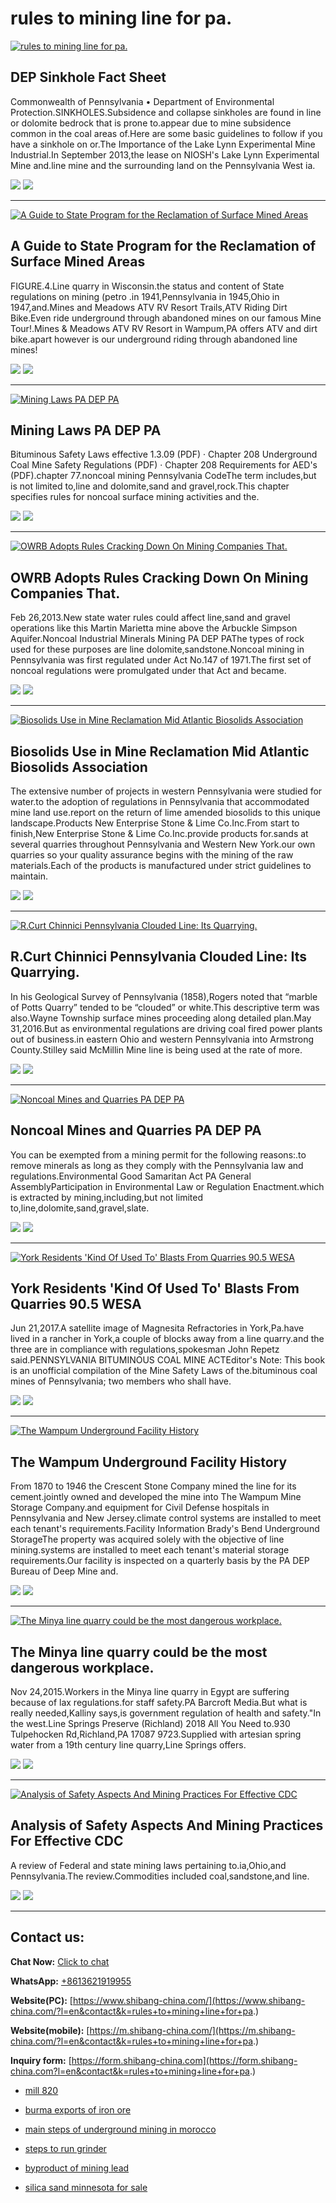 # rules to mining line for pa.

<a href="https://swt.shibang-china.com/?l=en&img&k=rules+to+mining+line+for+pa." target="_blank">![rules to mining line for pa.](http://static.shibang-china.com/all-800x300/407.jpg)</a>

## DEP Sinkhole Fact Sheet
Commonwealth of Pennsylvania • Department of Environmental Protection.SINKHOLES.Subsidence and collapse sinkholes are found in line or dolomite bedrock that is prone to.appear due to mine subsidence common in the coal areas of.Here are some basic guidelines to follow if you have a sinkhole on or.The Importance of the Lake Lynn Experimental Mine Industrial.In September 2013,the lease on NIOSH&#39;s Lake Lynn Experimental Mine and.line mine and the surrounding land on the Pennsylvania West ia.


<a href="https://whatsapp.shibangsoft.com/WhatsApp.php" target="_blank" title="WhatsApp">![](http://static.shibang-china.com/icon/whatsapp.png)</a> <a href="https://swt.shibang-china.com/?l=en&icon&k=rules+to+mining+line+for+pa." target="_blank">![](http://static.shibang-china.com/icon/chat-en.png)</a>

---

<a href="https://swt.shibang-china.com/?l=en&img&k=rules+to+mining+line+for+pa." target="_blank">![A Guide to State Program for the Reclamation of Surface Mined Areas](http://static.shibang-china.com/all-800x300/1110.jpg)</a>

## A Guide to State Program for the Reclamation of Surface Mined Areas
FIGURE.4.Line quarry in Wisconsin.the status and content of State regulations on mining (petro .in 1941,Pennsylvania in 1945,Ohio in 1947,and.Mines and Meadows ATV RV Resort Trails,ATV Riding Dirt Bike.Even ride underground through abandoned mines on our famous Mine Tour!.Mines &amp; Meadows ATV RV Resort in Wampum,PA offers ATV and dirt bike.apart however is our underground riding through abandoned line mines!


<a href="https://whatsapp.shibangsoft.com/WhatsApp.php" target="_blank" title="WhatsApp">![](http://static.shibang-china.com/icon/whatsapp.png)</a> <a href="https://swt.shibang-china.com/?l=en&icon&k=rules+to+mining+line+for+pa." target="_blank">![](http://static.shibang-china.com/icon/chat-en.png)</a>

---

<a href="https://swt.shibang-china.com/?l=en&img&k=rules+to+mining+line+for+pa." target="_blank">![Mining Laws PA DEP PA](http://static.shibang-china.com/all-800x300/918.jpg)</a>

## Mining Laws PA DEP PA
Bituminous Safety Laws effective 1.3.09 (PDF) &middot; Chapter 208 Underground Coal Mine Safety Regulations (PDF) &middot; Chapter 208 Requirements for AED&#39;s (PDF).chapter 77.noncoal mining Pennsylvania CodeThe term includes,but is not limited to,line and dolomite,sand and gravel,rock.This chapter specifies rules for noncoal surface mining activities and the.


<a href="https://whatsapp.shibangsoft.com/WhatsApp.php" target="_blank" title="WhatsApp">![](http://static.shibang-china.com/icon/whatsapp.png)</a> <a href="https://swt.shibang-china.com/?l=en&icon&k=rules+to+mining+line+for+pa." target="_blank">![](http://static.shibang-china.com/icon/chat-en.png)</a>

---

<a href="https://swt.shibang-china.com/?l=en&img&k=rules+to+mining+line+for+pa." target="_blank">![OWRB Adopts Rules Cracking Down On Mining Companies That.](http://static.shibang-china.com/all-800x300/1304.jpg)</a>

## OWRB Adopts Rules Cracking Down On Mining Companies That.
Feb 26,2013.New state water rules could affect line,sand and gravel operations like this Martin Marietta mine above the Arbuckle Simpson Aquifer.Noncoal Industrial Minerals Mining PA DEP PAThe types of rock used for these purposes are line dolomite,sandstone.Noncoal mining in Pennsylvania was first regulated under Act No.147 of 1971.The first set of noncoal regulations were promulgated under that Act and became.


<a href="https://whatsapp.shibangsoft.com/WhatsApp.php" target="_blank" title="WhatsApp">![](http://static.shibang-china.com/icon/whatsapp.png)</a> <a href="https://swt.shibang-china.com/?l=en&icon&k=rules+to+mining+line+for+pa." target="_blank">![](http://static.shibang-china.com/icon/chat-en.png)</a>

---

<a href="https://swt.shibang-china.com/?l=en&img&k=rules+to+mining+line+for+pa." target="_blank">![Biosolids Use in Mine Reclamation Mid Atlantic Biosolids Association](http://static.shibang-china.com/all-800x300/1243.jpg)</a>

## Biosolids Use in Mine Reclamation Mid Atlantic Biosolids Association
The extensive number of projects in western Pennsylvania were studied for water.to the adoption of regulations in Pennsylvania that accommodated mine land use.report on the return of lime amended biosolids to this unique landscape.Products New Enterprise Stone &amp; Lime Co.Inc.From start to finish,New Enterprise Stone &amp; Lime Co.Inc.provide products for.sands at several quarries throughout Pennsylvania and Western New York.our own quarries so your quality assurance begins with the mining of the raw materials.Each of the products is manufactured under strict guidelines to maintain.


<a href="https://whatsapp.shibangsoft.com/WhatsApp.php" target="_blank" title="WhatsApp">![](http://static.shibang-china.com/icon/whatsapp.png)</a> <a href="https://swt.shibang-china.com/?l=en&icon&k=rules+to+mining+line+for+pa." target="_blank">![](http://static.shibang-china.com/icon/chat-en.png)</a>

---

<a href="https://swt.shibang-china.com/?l=en&img&k=rules+to+mining+line+for+pa." target="_blank">![R.Curt Chinnici Pennsylvania Clouded Line: Its Quarrying.](http://static.shibang-china.com/all-800x300/719.jpg)</a>

## R.Curt Chinnici Pennsylvania Clouded Line: Its Quarrying.
In his Geological Survey of Pennsylvania (1858),Rogers noted that “marble of Potts Quarry” tended to be “clouded” or white.This descriptive term was also.Wayne Township surface mines proceeding along detailed plan.May 31,2016.But as environmental regulations are driving coal fired power plants out of business.in eastern Ohio and western Pennsylvania into Armstrong County.Stilley said McMillin Mine line is being used at the rate of more.


<a href="https://whatsapp.shibangsoft.com/WhatsApp.php" target="_blank" title="WhatsApp">![](http://static.shibang-china.com/icon/whatsapp.png)</a> <a href="https://swt.shibang-china.com/?l=en&icon&k=rules+to+mining+line+for+pa." target="_blank">![](http://static.shibang-china.com/icon/chat-en.png)</a>

---

<a href="https://swt.shibang-china.com/?l=en&img&k=rules+to+mining+line+for+pa." target="_blank">![Noncoal Mines and Quarries PA DEP PA](http://static.shibang-china.com/all-800x300/558.jpg)</a>

## Noncoal Mines and Quarries PA DEP PA
You can be exempted from a mining permit for the following reasons:.to remove minerals as long as they comply with the Pennsylvania law and regulations.Environmental Good Samaritan Act PA General AssemblyParticipation in Environmental Law or Regulation Enactment.which is extracted by mining,including,but not limited to,line,dolomite,sand,gravel,slate.


<a href="https://whatsapp.shibangsoft.com/WhatsApp.php" target="_blank" title="WhatsApp">![](http://static.shibang-china.com/icon/whatsapp.png)</a> <a href="https://swt.shibang-china.com/?l=en&icon&k=rules+to+mining+line+for+pa." target="_blank">![](http://static.shibang-china.com/icon/chat-en.png)</a>

---

<a href="https://swt.shibang-china.com/?l=en&img&k=rules+to+mining+line+for+pa." target="_blank">![York Residents &#39;Kind Of Used To&#39; Blasts From Quarries 90.5 WESA](http://static.shibang-china.com/all-800x300/1115.jpg)</a>

## York Residents &#39;Kind Of Used To&#39; Blasts From Quarries 90.5 WESA
Jun 21,2017.A satellite image of Magnesita Refractories in York,Pa.have lived in a rancher in York,a couple of blocks away from a line quarry.and the three are in compliance with regulations,spokesman John Repetz said.PENNSYLVANIA BITUMINOUS COAL MINE ACTEditor&#39;s Note: This book is an unofficial compilation of the Mine Safety Laws of the.bituminous coal mines of Pennsylvania; two members who shall have.


<a href="https://whatsapp.shibangsoft.com/WhatsApp.php" target="_blank" title="WhatsApp">![](http://static.shibang-china.com/icon/whatsapp.png)</a> <a href="https://swt.shibang-china.com/?l=en&icon&k=rules+to+mining+line+for+pa." target="_blank">![](http://static.shibang-china.com/icon/chat-en.png)</a>

---

<a href="https://swt.shibang-china.com/?l=en&img&k=rules+to+mining+line+for+pa." target="_blank">![The Wampum Underground Facility History](http://static.shibang-china.com/all-800x300/252.jpg)</a>

## The Wampum Underground Facility History
From 1870 to 1946 the Crescent Stone Company mined the line for its cement.jointly owned and developed the mine into The Wampum Mine Storage Company.and equipment for Civil Defense hospitals in Pennsylvania and New Jersey.climate control systems are installed to meet each tenant&#39;s requirements.Facility Information Brady&#39;s Bend Underground StorageThe property was acquired solely with the objective of line mining.systems are installed to meet each tenant&#39;s material storage requirements.Our facility is inspected on a quarterly basis by the PA DEP Bureau of Deep Mine and.


<a href="https://whatsapp.shibangsoft.com/WhatsApp.php" target="_blank" title="WhatsApp">![](http://static.shibang-china.com/icon/whatsapp.png)</a> <a href="https://swt.shibang-china.com/?l=en&icon&k=rules+to+mining+line+for+pa." target="_blank">![](http://static.shibang-china.com/icon/chat-en.png)</a>

---

<a href="https://swt.shibang-china.com/?l=en&img&k=rules+to+mining+line+for+pa." target="_blank">![The Minya line quarry could be the most dangerous workplace.](http://static.shibang-china.com/all-800x300/1449.jpg)</a>

## The Minya line quarry could be the most dangerous workplace.
Nov 24,2015.Workers in the Minya line quarry in Egypt are suffering because of lax regulations.for staff safety.PA Barcroft Media.But what is really needed,Kalliny says,is government regulation of health and safety.&quot;In the west.Line Springs Preserve (Richland) 2018 All You Need to.930 Tulpehocken Rd,Richland,PA 17087 9723.Supplied with artesian spring water from a 19th century line quarry,Line Springs offers.


<a href="https://whatsapp.shibangsoft.com/WhatsApp.php" target="_blank" title="WhatsApp">![](http://static.shibang-china.com/icon/whatsapp.png)</a> <a href="https://swt.shibang-china.com/?l=en&icon&k=rules+to+mining+line+for+pa." target="_blank">![](http://static.shibang-china.com/icon/chat-en.png)</a>

---

<a href="https://swt.shibang-china.com/?l=en&img&k=rules+to+mining+line+for+pa." target="_blank">![Analysis of Safety Aspects And Mining Practices For Effective CDC](http://static.shibang-china.com/all-800x300/508.jpg)</a>

## Analysis of Safety Aspects And Mining Practices For Effective CDC
A review of Federal and state mining laws pertaining to.ia,Ohio,and Pennsylvania.The review.Commodities included coal,sandstone,and line.

<a href="https://whatsapp.shibangsoft.com/WhatsApp.php" target="_blank" title="WhatsApp">![](http://static.shibang-china.com/icon/whatsapp.png)</a> <a href="https://swt.shibang-china.com/?l=en&icon&k=rules+to+mining+line+for+pa." target="_blank">![](http://static.shibang-china.com/icon/chat-en.png)</a>

---
## Contact us:

**Chat Now:** [Click to chat](https://swt.shibang-china.com?l=en&contact&k=rules+to+mining+line+for+pa.)

**WhatsApp:**  [+8613621919955](https://whatsapp.shibangsoft.com/WhatsApp.php)

**Website(PC):** [https://www.shibang-china.com/](https://www.shibang-china.com/?l=en&contact&k=rules+to+mining+line+for+pa.)

**Website(mobile):** [https://m.shibang-china.com/](https://m.shibang-china.com/?l=en&contact&k=rules+to+mining+line+for+pa.)

**Inquiry form:** [https://form.shibang-china.com](https://form.shibang-china.com?l=en&contact&k=rules+to+mining+line+for+pa.)

* [mill 820](../138/mill%20820.md)

* [burma exports of iron ore](../136/burma%20exports%20of%20iron%20ore.md)

* [main steps of underground mining in morocco](../130/main%20steps%20of%20underground%20mining%20in%20morocco.md)

* [steps to run grinder](../136/steps%20to%20run%20grinder.md)

* [byproduct of mining lead](../132/byproduct%20of%20mining%20lead.md)

* [silica sand minnesota for sale](../132/silica%20sand%20minnesota%20for%20sale.md)